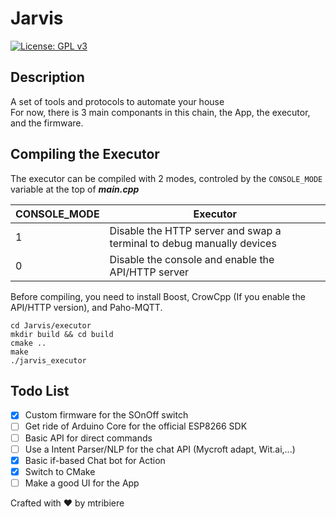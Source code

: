 # Jarvis
[![License: GPL v3](https://img.shields.io/badge/License-GPLv3-blue.svg)](https://www.gnu.org/licenses/gpl-3.0) <br>

## Description
A set of tools and protocols to automate your house<br>
For now, there is 3 main componants in this chain, the App, the executor, and the firmware.
  
## Compiling the Executor
The executor can be compiled with 2 modes, controled by the ```CONSOLE_MODE``` variable at the top of <b><i>main.cpp</i></b>

| CONSOLE_MODE | Executor |
| ------------- | ------------- |
| 1  | Disable the HTTP server and swap a terminal to debug manually devices  |
| 0  | Disable the console and enable the API/HTTP server  |

Before compiling, you need to install Boost, CrowCpp (If you enable the API/HTTP version), and Paho-MQTT.

```console
cd Jarvis/executor
mkdir build && cd build
cmake ..
make
./jarvis_executor
```

## Todo List
- [x] Custom firmware for the SOnOff switch
- [ ] Get ride of Arduino Core for the official ESP8266 SDK
- [ ] Basic API for direct commands
- [ ] Use a Intent Parser/NLP for the chat API (Mycroft adapt, Wit.ai,...)
- [x] Basic if-based Chat bot for Action
- [x] Switch to CMake
- [ ] Make a good UI for the App

Crafted with :heart: by mtribiere
